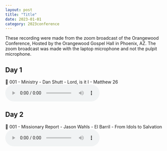 ```yaml
---
layout: post
title: "Title"
date: 2023-01-01
category: 2023conference
---
```


These recording were made from the zoom broadcast of the Orangewood Conference, Hosted by the Orangewood Gospel Hall in Phoenix, AZ. The zoom broadcast was made with the laptop microphone and not the pulpit microphone.

## Day 1

<p>
🎵 001 - Ministry - Dan Shutt - Lord, is it I - Matthew 26 <br>
<audio controls>
  <source src="https://archive.org/download/2025-gospel-conference-audio/2025-01-17%20-%20Orangewood%20Gospel%20Hall%20Conference/2025-01-17%20-%20001%20-%20Ministry%20-%20Dan%20Shutt%20-%20Lord%2C%20is%20it%20I%20-%20Matthew%2026.mp3" type="audio/mpeg">
  Your browser does not support the audio element.
</audio>
</p>

## Day 2

<p>
🎵 001 - Missionary Report - Jason Wahls - El Barril - From Idols to Salvation <br>
<audio controls>
  <source src="https://archive.org/download/2025-gospel-conference-audio/2025-01-17%20-%20Orangewood%20Gospel%20Hall%20Conference/2025-01-18%20-%20001%20-%20Missionary%20Report%20-%20Jason%20Wahls%20-%20El%20Barril%20-%20From%20Idols%20to%20Salvation.mp3" type="audio/mpeg">
  Your browser does not support the audio element.
</audio>
</p>
